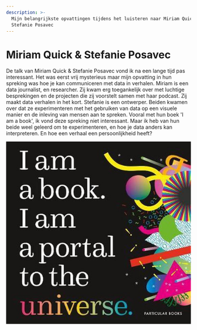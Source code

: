 ```yaml
---
description: >-
  Mijn belangrijkste opvattingen tijdens het luisteren naar Miriam Quick &
  Stefanie Posavec
---
```


# Miriam Quick & Stefanie Posavec

De talk van Miriam Quick & Stefanie Posavec vond ik na een lange tijd pas interessant. Het was eerst vrij mysterieus maar mijn opvatting in hun spreking was hoe je kan communiceren met data in verhalen. Miriam is een data journalist, en researcher. Zij kwam erg toegankelijk over met luchtige besprekingen en de projecten die zij voorstelt samen met haar podcast. Zij maakt data verhalen in het kort. Stefanie is een ontwerper. Beiden kwamen over dat ze experimenteren met het gebruiken van data op een visuele manier en de inleving van mensen aan te spreken. Vooral met hun boek 'I am a book', ik vond deze spreking niet interessant. Maar ik heb van hun beide weel geleerd om te experimenteren, en hoe je data anders kan interpreteren. En hoe een verhaal een persoonlijkheid heeft? 

 

![](../../.gitbook/assets/550x541.jpg)




